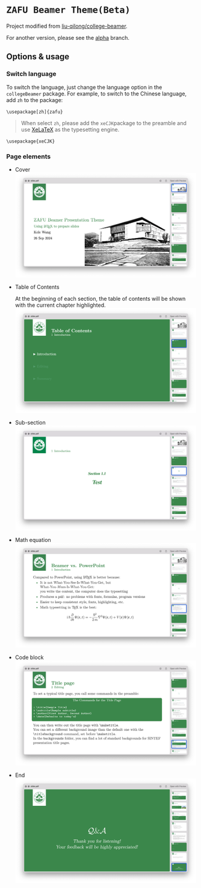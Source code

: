 # `ZAFU Beamer Theme(Beta)`

Project modified from [liu-qilong/college-beamer](https://github.com/liu-qilong/college-beamer).

For another version, please see the [alpha](https://github.com/ke1ewang/ZAFU-Beamer-Theme/tree/alpha) branch.


## Options & usage

### Switch language

To switch the language, just change the language option in the `collegeBeamer` package. For example, to switch to the Chinese language, add `zh` to the package:

```
\usepackage[zh]{zafu}
```

> When select `zh`, please add the `xeCJK`package to the preamble and use [XeLaTeX](https://www.overleaf.com/learn/latex/XeLaTeX) as the typesetting engine.

```
\usepackage{xeCJK}
```

### Page elements
- Cover
![cover](./gallery/slide/cover.png)
- Table of Contents

  At the beginning of each section, the table of contents will be shown with the current chapter highlighted.
![toc](./gallery/slide/table-of-contents.png)
- Sub-section
![ssec](./gallery/slide/sub-section.png)
- Math equation
![math](./gallery/slide/math-equation.png)
- Code block
![code](./gallery/slide/code-block.png)
- End
![end](./gallery/slide/end.png)
